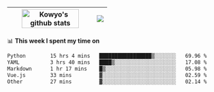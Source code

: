 | <a href="https://github.com/anuraghazra/github-readme-stats"><img width="85%" src="https://github-readme-stats.vercel.app/api?username=kowyo&show_icons=true&hide_border=true&theme=transparent" alt="Kowyo's github stats" /></a> | <a href="https://github.com/anuraghazra/github-readme-stats"><img align="center" src="https://github-readme-stats.vercel.app/api/top-langs/?username=kowyo&exclude_repo=Engineering-Competition-Robot,mobile-robot&hide=c,assembly,shaderlab,hlsl,mathematica,cmake&layout=compact&hide_border=true&theme=transparent" /></a> |
| ------------- | ------------- |

📊 **This week I spent my time on**
<!--START_SECTION:waka-->

```txt
Python        15 hrs 4 mins   █████████████████▒░░░░░░░   69.96 %
YAML          3 hrs 40 mins   ████▒░░░░░░░░░░░░░░░░░░░░   17.08 %
Markdown      1 hr 17 mins    █▒░░░░░░░░░░░░░░░░░░░░░░░   05.98 %
Vue.js        33 mins         ▓░░░░░░░░░░░░░░░░░░░░░░░░   02.59 %
Other         27 mins         ▓░░░░░░░░░░░░░░░░░░░░░░░░   02.14 %
```

<!--END_SECTION:waka-->
